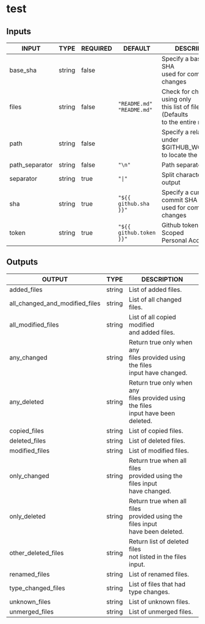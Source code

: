 # test

## Inputs

<!-- AUTO-DOC-INPUT:START - Do not remove or modify this section -->

|     INPUT      |  TYPE  | REQUIRED |              DEFAULT               |                                     DESCRIPTION                                     |
|----------------|--------|----------|------------------------------------|-------------------------------------------------------------------------------------|
| base_sha       | string | false    |                                    | Specify a base commit SHA<br>used for comparing changes                             |
| files          | string | false    | `"README.md"`<br>`"README.md"`<br> | Check for changes using only<br>this list of files (Defaults<br>to the entire repo) |
| path           | string | false    |                                    | Specify a relative path under<br>$GITHUB_WORKSPACE to locate the repository<br>     |
| path_separator | string | false    | `"\n"`                             | Path separator                                                                      |
| separator      | string | true     | `"\|"`                             | Split character for array output<br>                                                |
| sha            | string | true     | `"${{ github.sha }}"`              | Specify a current commit SHA<br>used for comparing changes                          |
| token          | string | true     | `"${{ github.token }}"`            | Github token or Repo Scoped<br>Personal Access Token                                |

<!-- AUTO-DOC-INPUT:END -->

## Outputs

<!-- AUTO-DOC-OUTPUT:START - Do not remove or modify this section -->

|             OUTPUT             |  TYPE  |                                       DESCRIPTION                                       |
|--------------------------------|--------|-----------------------------------------------------------------------------------------|
| added_files                    | string | List of added files.                                                                    |
| all_changed_and_modified_files | string | List of all changed files.<br>                                                          |
| all_modified_files             | string | List of all copied modified<br>and added files.                                         |
| any_changed                    | string | Return true only when any<br>files provided using the files<br>input have changed.      |
| any_deleted                    | string | Return true only when any<br>files provided using the files<br>input have been deleted. |
| copied_files                   | string | List of copied files.                                                                   |
| deleted_files                  | string | List of deleted files.                                                                  |
| modified_files                 | string | List of modified files.                                                                 |
| only_changed                   | string | Return true when all files<br>provided using the files input<br>have changed.           |
| only_deleted                   | string | Return true when all files<br>provided using the files input<br>have been deleted.      |
| other_deleted_files            | string | Return list of deleted files<br>not listed in the files<br>input.                       |
| renamed_files                  | string | List of renamed files.                                                                  |
| type_changed_files             | string | List of files that had<br>type changes.                                                 |
| unknown_files                  | string | List of unknown files.                                                                  |
| unmerged_files                 | string | List of unmerged files.                                                                 |

<!-- AUTO-DOC-OUTPUT:END -->
